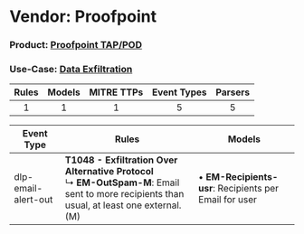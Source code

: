Vendor: Proofpoint
==================
### Product: [Proofpoint TAP/POD](../ds_proofpoint_proofpoint_tap_pod.md)
### Use-Case: [Data Exfiltration](../../../../UseCases/uc_data_exfiltration.md)

| Rules | Models | MITRE TTPs | Event Types | Parsers |
|:-----:|:------:|:----------:|:-----------:|:-------:|
|   1   |   1    |     1      |      5      |    5    |

| Event Type          | Rules                                                                                                                                                 | Models                                                     |
| ------------------- | ----------------------------------------------------------------------------------------------------------------------------------------------------- | ---------------------------------------------------------- |
| dlp-email-alert-out | <b>T1048 - Exfiltration Over Alternative Protocol</b><br> ↳ <b>EM-OutSpam-M</b>: Email sent to more recipients than usual, at least one external. (M) |  • <b>EM-Recipients-usr</b>: Recipients per Email for user |
